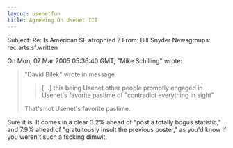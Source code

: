 ```yaml
---
layout: usenetfun
title: Agreeing On Usenet III
---
```



 Subject: Re: Is American SF atrophied ? 
From: Bill Snyder
Newsgroups: rec.arts.sf.written

On Mon, 07 Mar 2005 05:36:40 GMT, &quot;Mike Schilling&quot; wrote:

>&quot;David Bilek&quot; wrote in message
>
>> [...] this being Usenet other people
>> promptly engaged in Usenet's favorite pastime of &quot;contradict
>> everything in sight&quot;
>
>That's not Usenet's favorite pastime.

Sure it is.  It comes in a clear 3.2% ahead of &quot;post a totally bogus
statistic,&quot; and 7.9% ahead of &quot;gratuitously insult the previous
poster,&quot; as you'd know if you weren't such a fscking dimwit.


   